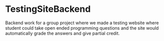 # TestingSiteBackend
Backend work for a group project where we made a testing website where student could take open ended programming
questions and the site would automatically grade the answers and give partial credit.
